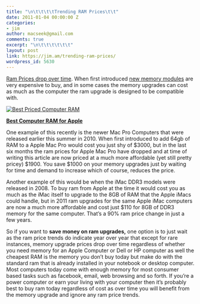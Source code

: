 ```yaml
---
title: "\n\t\t\t\tTrending RAM Prices\t\t"
date: 2011-01-04 00:00:00 Z
categories:
- jim
author: macseek@gmail.com
comments: true
excerpt: "\n\t\t\t\t\t\t"
layout: post
link: https://jim.am/trending-ram-prices/
wordpress_id: 5630
---
```


[Ram Prices drop over time](http://www.jim.am). When first introduced [new memory modules](http://amzn.to/2oA2gjC) are very expensive to buy, and in some cases the memory upgrades can cost as much as the computer the ram upgrade is designed to be compatible with.




[![Best Priced Computer RAM](http://www.jim.am/wp-content/uploads/2011/01/Screen-shot-2011-03-25-at-12.34.11-PM.png)](http://www.amazon.com/gp/product/B001MX5YWI/ref=as_li_ss_tl?ie=UTF8&tag=ramseeker-20&linkCode=as2&camp=1789&creative=390957&creativeASIN=B001MX5YWI)




**[Best Computer RAM for Apple](http://www.amazon.com/gp/product/B001MX5YWI/ref=as_li_ss_tl?ie=UTF8&tag=ramseeker-20&linkCode=as2&camp=1789&creative=390957&creativeASIN=B001MX5YWI)**




One example of this recently is the newer Mac Pro Computers that were released earlier this summer in 2010. When first introduced to add 64gb of RAM to a Apple Mac Pro would cost you just shy of $3000, but in the last six months the ram prices for Apple Mac Pro have dropped and at time of writing this article are now priced at a much more affordable (yet still pretty pricey) $1900. You save $1000 on your memory upgrades just by waiting for time and demand to increase which of course, reduces the price.




Another example of this would be when the iMac DDR3 models were released in 2008. To buy ram from Apple at the time it would cost you as much as the iMac itself to upgrade to the 8GB of RAM that the Apple iMacs could handle, but in 2011 ram upgrades for the same Apple iMac computers are now a much more affordable and cost just $110 for 8GB of DDR3 memory for the same computer. That’s a 90% ram price change in just a few years.




So if you want to **save money on ram upgrades,** one option is to just wait as the ram price trends do indicate year over year that except for rare instances, memory upgrade prices drop over time regardless of whether you need memory for an Apple Computer or Dell or HP computer as well the cheapest RAM is the memory you don’t buy today but make do with the standard ram that is already installed in your notebook or desktop computer. Most computers today come with enough memory for most consumer based tasks such as facebook, email, web browsing and so forth. If you’re a power computer or earn your living with your computer then it’s probably best to buy ram today regardless of cost as over time you will benefit from the memory upgrade and ignore any ram price trends.


		
